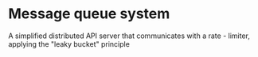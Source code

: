 # Message queue system
 A simplified distributed API server that communicates with a rate - limiter, applying the "leaky bucket" principle
